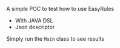A simple POC to test how to use EasyRules
- With JAVA DSL
- Json descriptor

Simply run the `Main` class to see results
